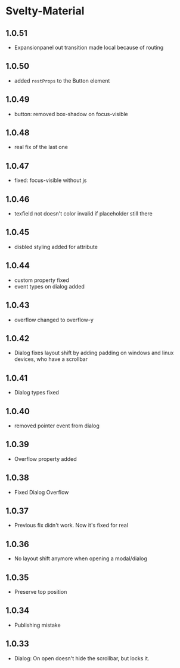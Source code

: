 # Svelty-Material

## 1.0.51

-   Expansionpanel out transition made local because of routing

## 1.0.50

-   added `restProps` to the Button element

## 1.0.49

-   button: removed box-shadow on focus-visible

## 1.0.48

-   real fix of the last one

## 1.0.47

-   fixed: focus-visible without js

## 1.0.46

-   texfield not doesn't color invalid if placeholder still there

## 1.0.45

-   disbled styling added for attribute

## 1.0.44

-   custom property fixed
-   event types on dialog added

## 1.0.43

-   overflow changed to overflow-y

## 1.0.42

-   Dialog fixes layout shift by adding padding on windows and linux devices, who have a scrollbar

## 1.0.41

-   Dialog types fixed

## 1.0.40

-   removed pointer event from dialog

## 1.0.39

-   Overflow property added

## 1.0.38

-   Fixed Dialog Overflow

## 1.0.37

-   Previous fix didn't work. Now it's fixed for real

## 1.0.36

-   No layout shift anymore when opening a modal/dialog

## 1.0.35

-   Preserve top position

## 1.0.34

-   Publishing mistake

## 1.0.33

-   Dialog: On open doesn't hide the scrollbar, but locks it.
